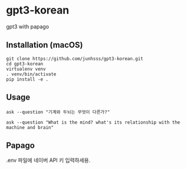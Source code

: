 # gpt3-korean

gpt3 with papago

## Installation (macOS)

```shell
git clone https://github.com/junhsss/gpt3-korean.git
cd gpt3-korean
virtualenv venv
. venv/bin/activate
pip install -e .
```

## Usage

```shell
ask --question "기계와 두뇌는 무엇이 다른가?"
```

```shell
ask --question "What is the mind? what's its relationship with the machine and brain"
```

## Papago

.env 파일에 네이버 API 키 입력하세용.
